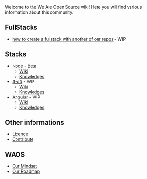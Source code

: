 Welcome to the We Are Open Source wiki! Here you will find various information about this community. 

## FullStacks

* [how to create a fullstack with another of our repos]() - WIP

## Stacks

* [Node](https://github.com/weareopensource/Node) - Beta
	- [Wiki](https://github.com/weareopensource/Node/blob/master/WIKI.md)
	- [Knowledges](https://github.com/weareopensource/Node/blob/master/KNOWLEDGES.md)
* [Swift](https://github.com/weareopensource/Swift) - WIP
	- [Wiki](https://github.com/weareopensource/Swift/blob/master/WIKI.md)
	- [Knowledges](https://github.com/weareopensource/Swift/blob/master/KNOWLEDGES.md)
* [Angular](https://github.com/weareopensource/Angular) - WIP
	- [Wiki](https://github.com/weareopensource/Angular/blob/master/WIKI.md)
	- [Knowledges](https://github.com/weareopensource/Angular/blob/master/KNOWLEDGES.md)

## Other informations

* [Licence](https://github.com/weareopensource/weareopensource.github.io/blob/master/LICENCE.md)
* [Contribute](https://github.com/weareopensource/weareopensource.github.io/blob/master/CONTRIBUTE.md)

## WAOS

* [Our Mindset](https://weareopensource.me/introduction/)
* [Our Roadmap](https://github.com/weareopensource/weareopensource.github.io/projects)
